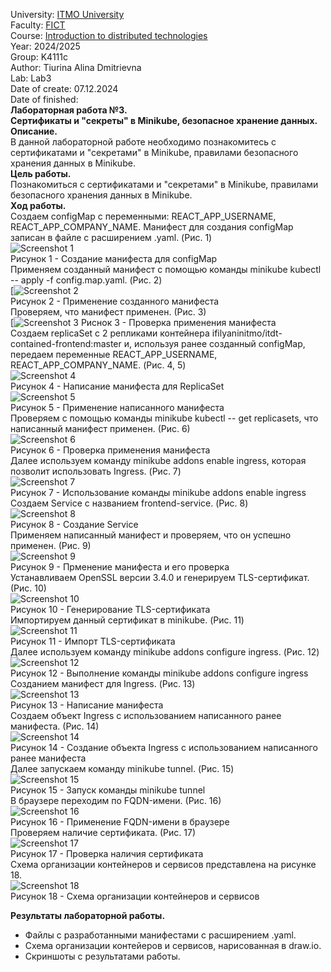 University: [ITMO University](https://itmo.ru/ru/)   
Faculty: [FICT](https://fict.itmo.ru)   
Course: [Introduction to distributed technologies](https://github.com/itmo-ict-faculty/introduction-to-distributed-technologies)   
Year: 2024/2025    
Group: K4111c    
Author: Tiurina Alina Dmitrievna    
Lab: Lab3   
Date of create: 07.12.2024    
Date of finished:    
**Лабораторная работа №3.**    
**Сертификаты и "секреты" в Minikube, безопасное хранение данных.**   
**Описание.**    
В данной лабораторной работе необходимо познакомитесь с сертификатами и "секретами" в Minikube, правилами безопасного хранения данных в Minikube.    
**Цель работы.**  
Познакомиться с сертификатами и "секретами" в Minikube, правилами безопасного хранения данных в Minikube.   
**Ход работы.**   
Создаем configMap с переменными: REACT_APP_USERNAME, REACT_APP_COMPANY_NAME. Манифест для создания configMap записан в файле с расширением .yaml. (Рис. 1)  
![Screenshot 1](https://github.com/Adalin43/2024_2025-introduction_to_distributed_technologies-k4111c-tiurina_a_d/blob/main/lab3/image/1.jpg)   
Рисунок 1 - Создание манифеста для configMap   
Применяем созданный манифест с помощью команды minikube kubectl -- apply -f config.map.yaml. (Рис. 2)   
[![Screenshot 2](https://github.com/Adalin43/2024_2025-introduction_to_distributed_technologies-k4111c-tiurina_a_d/blob/main/lab3/image/2.jpg)     
Рисунок 2 - Применение созданного манифеста   
Проверяем, что манифест применен. (Рис. 3)   
[![Screenshot 3](https://github.com/Adalin43/2024_2025-introduction_to_distributed_technologies-k4111c-tiurina_a_d/blob/main/lab3/image/3.jpg) 
Риснок 3 - Проверка применения манифеста   
Создаем replicaSet с 2 репликами контейнера ifilyaninitmo/itdt-contained-frontend:master и, используя ранее созданный configMap, передаем переменные REACT_APP_USERNAME, REACT_APP_COMPANY_NAME. (Рис. 4, 5)    
![Screenshot 4](https://github.com/Adalin43/2024_2025-introduction_to_distributed_technologies-k4111c-tiurina_a_d/blob/main/lab3/image/4.jpg)   
Рисунок 4 - Написание манифеста для ReplicaSet   
![Screenshot 5](https://github.com/Adalin43/2024_2025-introduction_to_distributed_technologies-k4111c-tiurina_a_d/blob/main/lab3/image/5.jpg)    
Рисунок 5 - Применение написанного манифеста       
Проверяем с помощью команды minikube kubectl -- get replicasets, что написанный манифест применен. (Рис. 6)    
![Screenshot 6](https://github.com/Adalin43/2024_2025-introduction_to_distributed_technologies-k4111c-tiurina_a_d/blob/main/lab3/image/6.jpg)    
Рисунок 6 - Проверка применения манифеста      
Далее используем команду minikube addons enable ingress, которая позволит использовать Ingress. (Рис. 7)   
![Screenshot 7](https://github.com/Adalin43/2024_2025-introduction_to_distributed_technologies-k4111c-tiurina_a_d/blob/main/lab3/image/7.jpg)   
Рисунок 7 - Использование команды minikube addons enable ingress     
Создаем Service с названием frontend-service. (Рис. 8)  
![Screenshot 8](https://github.com/Adalin43/2024_2025-introduction_to_distributed_technologies-k4111c-tiurina_a_d/blob/main/lab3/image/8.jpg)    
Рисунок 8 - Создание Service   
Применяем написанный манифест и проверяем, что он успешно применен. (Рис. 9)  
![Screenshot 9](https://github.com/Adalin43/2024_2025-introduction_to_distributed_technologies-k4111c-tiurina_a_d/blob/main/lab3/image/9.jpg)     
Рисунок 9 - Прменение манифеста и его проверка      
Устанавливаем OpenSSL версии 3.4.0 и генерируем TLS-сертификат. (Рис. 10)  
![Screenshot 10](https://github.com/Adalin43/2024_2025-introduction_to_distributed_technologies-k4111c-tiurina_a_d/blob/main/lab3/image/10.jpg)     
Рисунок 10 - Генерирование TLS-сертификата   
Импортируем данный сертификат в minikube. (Рис. 11)    
![Screenshot 11](https://github.com/Adalin43/2024_2025-introduction_to_distributed_technologies-k4111c-tiurina_a_d/blob/main/lab3/image/11.jpg)     
Рисунок 11 - Импорт TLS-сертификата   
Далее используем команду minikube addons configure ingress. (Рис. 12)   
![Screenshot 12](https://github.com/Adalin43/2024_2025-introduction_to_distributed_technologies-k4111c-tiurina_a_d/blob/main/lab3/image/12.jpg)      
Рисунок 12 - Выполнение команды minikube addons configure ingress   
Созданием манифест для Ingress. (Рис. 13)   
![Screenshot 13](https://github.com/Adalin43/2024_2025-introduction_to_distributed_technologies-k4111c-tiurina_a_d/blob/main/lab3/image/13.jpg)      
Рисунок 13 - Написание манифеста   
Создаем объект Ingress с использованием написанного ранее манифеста. (Рис. 14)    
![Screenshot 14](https://github.com/Adalin43/2024_2025-introduction_to_distributed_technologies-k4111c-tiurina_a_d/blob/main/lab3/image/14.jpg)      
Рисунок 14 - Создание объекта Ingress с использованием написанного ранее манифеста   
Далее запускаем команду minikube tunnel. (Рис. 15)   
![Screenshot 15](https://github.com/Adalin43/2024_2025-introduction_to_distributed_technologies-k4111c-tiurina_a_d/blob/main/lab3/image/15.jpg)      
Рисунок 15 - Запуск команды minikube tunnel    
В браузере переходим по FQDN-имени. (Рис. 16)   
![Screenshot 16](https://github.com/Adalin43/2024_2025-introduction_to_distributed_technologies-k4111c-tiurina_a_d/blob/main/lab3/image/16.jpg)      
Рисунок 16 - Применение FQDN-имени в браузере   
Проверяем наличие сертификата. (Рис. 17)  
![Screenshot 17](https://github.com/Adalin43/2024_2025-introduction_to_distributed_technologies-k4111c-tiurina_a_d/blob/main/lab3/image/17.jpg)      
Рисунок 17 - Проверка наличия сертификата    
Схема организации контейнеров и сервисов представлена на рисунке 18.    
![Screenshot 18](https://github.com/Adalin43/2024_2025-introduction_to_distributed_technologies-k4111c-tiurina_a_d/blob/main/lab3/image/18.jpg)       
Рисунок 18 - Схема организации контейнеров и сервисов    

**Результаты лабораторной работы.**     
- Файлы с разработанными манифестами с расширением .yaml.  
- Схема организации контейеров и сервисов, нарисованная в draw.io.  
- Скриншоты c результатами работы.   

